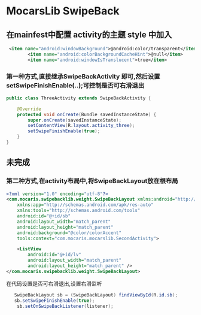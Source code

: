 # MocarsLib  SwipeBack
## 在mainfest中配置 activity的主题 style 中加入
```xml
 <item name="android:windowBackground">@android:color/transparent</item>
        <item name="android:colorBackgroundCacheHint">@null</item>
        <item name="android:windowIsTranslucent">true</item>
```
### 第一种方式,直接继承SwipeBackActivity 即可,然后设置setSwipeFinishEnable(..);可控制是否可右滑退出
```java
public class ThreeActivity extends SwipeBackActivity {

    @Override
    protected void onCreate(Bundle savedInstanceState) {
        super.onCreate(savedInstanceState);
        setContentView(R.layout.activity_three);
        setSwipeFinishEnable(true);
    }
}
```
## 未完成

### 第二种方式,在activity布局中,将SwipeBackLayout放在根布局
```xml
<?xml version="1.0" encoding="utf-8"?>
<com.mocaris.swipebacklib.weight.SwipeBackLayout xmlns:android="http://schemas.android.com/apk/res/android"
    xmlns:app="http://schemas.android.com/apk/res-auto"
    xmlns:tools="http://schemas.android.com/tools"
    android:id="@+id/sb"
    android:layout_width="match_parent"
    android:layout_height="match_parent"
    android:background="@color/colorAccent"
    tools:context="com.mocaris.mocarslib.SecondActivity">

    <ListView
        android:id="@+id/lv"
        android:layout_width="match_parent"
        android:layout_height="match_parent" />
</com.mocaris.swipebacklib.weight.SwipeBackLayout>
```
在代码设置是否可右滑退出,设置右滑监听
```java
   SwipeBackLayout sb = (SwipeBackLayout) findViewById(R.id.sb);
   sb.setSwipeFinishEnable(true);
    sb.setOnSwipeBackListener(listener);
```
